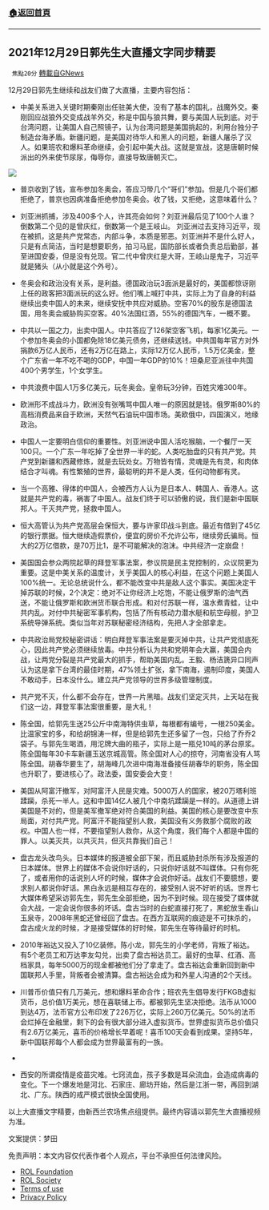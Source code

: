 ###  [:house:返回首頁](https://github.com/ourhimalayas/txt)
---


## 2021年12月29日郭先生大直播文字同步精要
` 焦點20分` [轉載自GNews](https://gnews.org/zh-hans/1805245/)

12月29日郭先生继续和战友们做了大直播，主要内容包括：

- 中美关系进入关键时期秦刚出任驻美大使，没有了基本的国礼，战魔外交。秦刚回应战狼外交变成战羊外交，称是中国与狼共舞，要与美国人玩到底。对于台湾问题，让美国人自己照镜子，认为台湾问题是美国挑起的，利用台独分子制造台海矛盾。新疆问题，是美国对待华人和黑人的问题，新疆人屠杀了汉人。如果班农和爆料革命继续，会引起中美大战。这就是宣战，这是唐朝时候派出的外来使节尿尿，侮辱你，直接导致唐朝灭亡。

![](https://assets.gnews.org/wp-content/uploads/2021/12/282185f7-a5f8-4b08-ac1f-48233eee7bfe.jpg)
- 普京收到了钱，宣布参加冬奥会，答应习带几个“哥们”参加。但是几个哥们都拒绝了，普京也因病准备拒绝参加冬奥会。收了钱，又拒绝，这意味着什么？


- 刘亚洲抓捕，涉及400多个人，许其亮会如何？刘亚洲最后见了100个人谁？倒数第二个见的是曾庆红，倒数第一个是王岐山。 刘亚洲过去支持习近平，现在被抓，这是共产党常态，内部斗争，本质是邪恶。刘亚洲并不是什么好人，只是有点简洁，当时是想要职务，拍习马屁，国防部长或者负责总后勤部，甚至进国安委，但是没有兑现。官二代中曾庆红是大哥，王岐山是鬼子，习近平就是猪头（从小就是这个外号）。


- 冬奥会和政治没有关系，是利益。德国政治玩3面派是最好的，美国都惊讶刚上任的政客把3面派玩的这么好。他们嘴上喊打中共，实际上为了自身的利益继续出卖中国人的未来，继续安抚中共应对威胁。空客70%的股东是德国法国，用冬奥会威胁购买空客。40%法国红酒，55%的德国汽车，一概不要。


- 中共以一国之力，出卖中国人。中共答应了126架空客飞机，每家1亿美元。一个参加冬奥会的小国都免除18亿美元债务，还继续送钱。中共国每年官方对外捐款6万亿人民币，还有2万亿在路上，实际12万亿人民币，1.5万亿美金，整个广东省一年不吃不喝的GDP，中国一年GDP的10%！坦桑尼亚派往中共国400个男学生，1个女学生。


- 中共浪费中国人1万多亿美元，玩冬奥会。皇帝玩3分钟，百姓灾难300年。


- 欧洲形不成战斗力，欧洲没有张嘴骂中国人唯一的原因就是钱。俄罗斯80%的高档消费品来自于欧洲，天然气石油玩中国市场。美欧俄中，四国演义，地缘政治。


- 中国人一定要明白信仰的重要性。刘亚洲说中国人活吃猴脑，一个餐厅一天100只。一个广东一年吃掉了全世界一半的蛇。人类吃胎盘的只有共产党。共产党到新疆和西藏修炼，就是去玩处女。万物皆有情，灵魂是先有灵，和肉体结合才叫魂。有性繁殖的世界，最聪明的并不是人类，任何动物都有灵。


- 当一个高雅、得体的中国人，会被西方人认为是日本人、韩国人、香港人。这就是共产党的毒，祸害了中国人。战友们终于可以骄傲的说，我们是新中国联邦人。干灭共产党，拯救中国人。


- 恒大高管认为共产党高层会保恒大，要与许家印战斗到底。最近有借到了45亿的银行票据。恒大继续造假票价，便宜的房价不允许公布，继续旁氏骗局。恒大的2万亿借款，是70万比1，是不可能解决的泡沫。中共经济一定崩盘！


- 美国国会参众两院起草的拜登军事法案，参议院是民主党控制的，众议院更为重要。这是中美关系的温度计，关乎美国人的核心利益，在这个问题上美国人100%统一。无论总统说什么，都不能改变中共是敌人这个事实。美国决定干掉苏联的时候，2个决定：绝对不让你经济上吃饱，不能让俄罗斯的油气西送，不能让俄罗斯和欧洲货币联合形成。和对付苏联一样，温水煮青蛙，让中共内乱。对付中共秘密军事机构，包括了所有核动力潜水艇和航空母舰，护卫系统导弹系统。类似当年对苏联秘密经济结构，先把人才全部拿走。


- 中共政治局党校秘密讲话：明白拜登军事法案是要灭掉中共，让共产党彻底死心，因此共产党必须继续放毒。中共分析认为共和党明年会大赢，美国会内战，让两党分裂是共产党最大的抓手，帮助美国内乱。王毅、杨洁篪异口同声认为这是拿下台湾的最佳时期，47%领土扩张，拿下南海，遏制印度，美国人不敢动手，日本没什么。建立共产党领导的世界多级管理制度。


- 共产党不灭，什么都不会存在，世界一片黑暗。战友们坚定灭共，上天站在我们这一边，拜登军事法案很重要，是大礼！


- 陈全国，给郭先生送25公斤中南海特供虫草，每根都有编号，一根250美金。比温家宝的多，和给胡锦涛一样，但是给郭先生还多留了一包，只给了乔乔2袋子。与郭先生喝酒，用沱牌大曲的瓶子，实际上是一瓶兑10吨的茅台原浆。陈全国每年30卡车新疆玉送京城高管。陈全国对人心的掠夺，河南省没有人骂陈全国。胡春华要生了，胡海峰几次进中南海准备接任胡春华的职务，陈全国也升职了，要进核心了。政法委，国安委会大变！


- 美国从阿富汗撤军，对阿富汗人民是灾难。5000万人的国家，被20万塔利班蹂躏，杀死一半人。这和中国14亿人被几个中南坑蹂躏是一样的。从道德上讲美国是不对的，但是美军撤军绝对符合美国的利益。美国的核心是要改变中东局面，对付共产党。阿富汗不能指望别人救，美国没有义务救那个腐败的政权。中国人也一样，不要指望别人救你，从这个角度，我们每个人都是中国的罪人。以美灭共，以共灭共，但灭共靠我们自己！


- 盘古龙头改鸟头。日本媒体的报道被全部下架，而且威胁封杀所有涉及报道的日本媒体。世界上的媒体不会说你好话的，只说你好话就不叫媒体。只有你死了，或者用你的话说别人坏的时候，媒体才会说你好话。战友们不要臆想，要求别人都说你好话。黑白永远是相互存在的，接受别人说不好听的话。世界七大媒体希望采访郭先生，郭先生全部拒绝，因为不到时候。现在接受了媒体就会大战，一定会说你很多的坏话。盘古当时的白蛇直接打死了，黑蛇放生香山玉泉寺，2008年黑蛇还曾经回了盘古。在西方互联网的痕迹是不可抹杀的，盘古成火龙的时候，才是接受媒体的好时候，郭先生在等待最好的时机。


- 2010年裕达又投入了10亿装修。陈小龙，郭先生的小学老师，背叛了裕达。有5个老员工和万达李友勾兑，出卖了盘古裕达员工。最好的虫草、红酒、高档家具，每年5000万的现金都被他们分了拿走了。盘古裕达会重新回到新中国联邦人手里，背叛者会被清算。盘古裕达会成为和外星人沟通的2个天线。


- 川普币价值只有几万美元，想和爆料革命合作；班农先生倡导发行FKGB虚拟货币，总价值1万美元，想在喜联储上市。都被郭先生坚决拒绝。法币从1000到达4万，法币官方公布印发了226万亿，实际上260万亿美元。50%的法币会烂掉在金融里，剩下的会有很大部分进入虚拟货币。世界虚拟货币总价值只有2.6万亿美元，喜币的价格增长早着呢！喜币100天会看到成果。坚持5年，新中国联邦每个人都会成为世界最富有的一族。
- 
- 西安的所谓疫情是疫苗灾难。七窍流血，孩子多数是耳朵流血，会造成病毒的变化。下一个爆发地是河北、石家庄、廊坊开始，然后是江浙一带，再回到湖北、广东。陕西的戒严模式很快全国使用。


以上大直播文字精要，由新西兰农场焦点组提供。最终内容请以郭先生大直播视频为准。

文案提供：梦田

 

免责声明：本文内容仅代表作者个人观点，平台不承担任何法律风险。

- [ROL Foundation](https://rolfoundation.org/)
- [ROL Society](https://rolsociety.org/)
- [Terms of use](https://gnews.org/terms-of-use-3/)
- [Privacy Policy](https://gnews.org/privacy-policy/)
